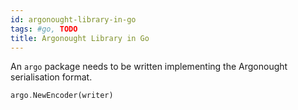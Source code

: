 ```yaml
---
id: argonought-library-in-go
tags: #go, TODO
title: Argonought Library in Go
---
```


An `argo` package needs to be written implementing the Argonought serialisation format.

```rust
argo.NewEncoder(writer)
```